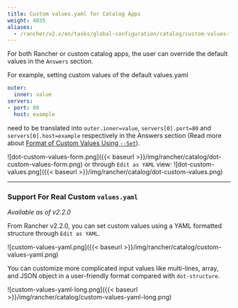 ```yaml
---
title: Custom values.yaml for Catalog Apps
weight: 4035
aliases:
  - /rancher/v2.x/en/tasks/global-configuration/catalog/custom-values-for-apps/
---
```


For both Rancher or custom catalog apps, the user can override the default values in the `Answers` section.

For example, setting custom values of the default values.yaml

```YAML
outer:
  inner: value
servers:
- port: 80
  host: example
```

need to be translated into `outer.inner=value`, `servers[0].port=80` and `servers[0].host=example` respectively in the Answers section
(Read more about [Format of Custom Values Using `--Set`](https://github.com/helm/helm/blob/master/docs/using_helm.md#the-format-and-limitations-of---set)).

![dot-custom-values-form.png]({{< baseurl >}}/img/rancher/catalog/dot-custom-values-form.png)
or through `Edit as YAML` view:
![dot-custom-values.png]({{< baseurl >}}/img/rancher/catalog/dot-custom-values.png)
<hr>

### Support For Real Custom `values.yaml`
_Available as of v2.2.0_

From Rancher v2.2.0, you can set custom values using a YAML formatted structure through `Edit as YAML`.

![custom-values-yaml.png]({{< baseurl >}}/img/rancher/catalog/custom-values-yaml.png)

You can customize more complicated input values like multi-lines, array, and JSON object in a user-friendly format compared with `dot-structure`.

![custom-values-yaml-long.png]({{< baseurl >}}/img/rancher/catalog/custom-values-yaml-long.png)
